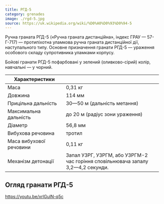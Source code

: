 ```yaml
---
title: РГД-5
category: grenades
image: ./rgd-5.jpg
source: https://uk.wikipedia.org/wiki/%D0%A0%D0%93%D0%94-5
---
```


Ручна граната РГД-5 («Ручна граната дистанційна», індекс ГРАУ — 57-Г-717) — протипіхотна уламкова ручна граната дистанційної дії, наступального типу. Основне призначення гранати РГД-5 — ураження особового складу супротивника уламками корпусу.

Бойові гранати РГД-5 пофарбовані у зелений (оливково-сірий) колір, навчальні — у чорний.

| Характеристики          |                                                                                       |
| ----------------------- | ------------------------------------------------------------------------------------- |
| Маса                    | 0,31 кг                                                                               |
| Довжина                 | 114 мм                                                                                |
| Прицільна дальність     | 30—50 м (дальність метання)                                                           |
| Максимальна дальність   | до 20 м (радіус зони ураження)                                                        |
| Діаметр                 | 56,8 мм                                                                               |
| Вибухова речовина       | тротил                                                                                |
| Маса вибухової речовини | 0,11 кг                                                                               |
| Механізм детонації      | Запал УЗРГ, УЗРГМ, або УЗРГМ-2 <br/>час горіння сповільнювача запалу 3,2—4,2 секунди. |

## Огляд гранати РГД-5

https://youtu.be/xrlGulN-q5c
